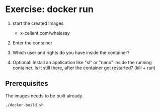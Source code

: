 # Exercise: docker run

1. start the created Images

    - x-cellent.com/whalesay

2. Enter the container

3. Which user and rights do you have inside the container?

4. Optional: Install an application like "sl" or "nano" inside the running container. Is it still there, after the container got restarted? (kill + run)

## Prerequisites

The images needs to be built already.

```bash
./docker-build.sh
```
